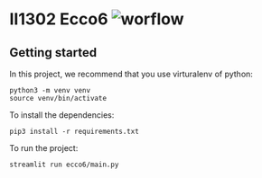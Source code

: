 # II1302 Ecco6 ![worflow](https://github.com/Lellalu/II1302_Ecco6/actions/workflows/python-app.yml/badge.svg)

## Getting started

In this project, we recommend that you use virturalenv of python:
```
python3 -m venv venv
source venv/bin/activate 
```

To install the dependencies: 
```
pip3 install -r requirements.txt
```

To run the project:
```
streamlit run ecco6/main.py
```
